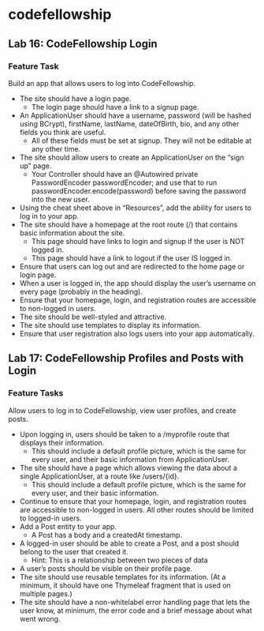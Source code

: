 # codefellowship
## Lab 16: CodeFellowship Login

### Feature Task
Build an app that allows users to log into CodeFellowship.
* The site should have a login page.
    * The login page should have a link to a signup page.
* An ApplicationUser should have a username, password (will be hashed using BCrypt), firstName, lastName, dateOfBirth, bio, and any other fields you think are useful.
    * All of these fields must be set at signup. They will not be editable at any other time.
* The site should allow users to create an ApplicationUser on the “sign up” page.
    * Your Controller should have an @Autowired private PasswordEncoder passwordEncoder; and use that to run passwordEncoder.encode(password) before saving the password into the new user.
* Using the cheat sheet above in “Resources”, add the ability for users to log in to your app.
* The site should have a homepage at the root route (/) that contains basic information about the site.
    * This page should have links to login and signup if the user is NOT logged in.
    * This page should have a link to logout if the user IS logged in.
* Ensure that users can log out and are redirected to the home page or login page.
* When a user is logged in, the app should display the user’s username on every page (probably in the heading).
* Ensure that your homepage, login, and registration routes are accessible to non-logged in users.
* The site should be well-styled and attractive.
* The site should use templates to display its information.
* Ensure that user registration also logs users into your app automatically.


## Lab 17: CodeFellowship Profiles and Posts with Login

### Feature Tasks

Allow users to log in to CodeFellowship, view user profiles, and create posts.
* Upon logging in, users should be taken to a /myprofile route that displays their information.
  * This should include a default profile picture, which is the same for every user, and their basic information from ApplicationUser.
* The site should have a page which allows viewing the data about a single ApplicationUser, at a route like /users/{id}.
  * This should include a default profile picture, which is the same for every user, and their basic information.
* Continue to ensure that your homepage, login, and registration routes are accessible to non-logged in users. All other routes should be limited to logged-in users.
* Add a Post entity to your app.
  * A Post has a body and a createdAt timestamp.
* A logged-in user should be able to create a Post, and a post should belong to the user that created it.
  * Hint: This is a relationship between two pieces of data
* A user’s posts should be visible on their profile page.
* The site should use reusable templates for its information. (At a minimum, it should have one Thymeleaf fragment that is used on multiple pages.)
* The site should have a non-whitelabel error handling page that lets the user know, at minimum, the error code and a brief message about what went wrong.
